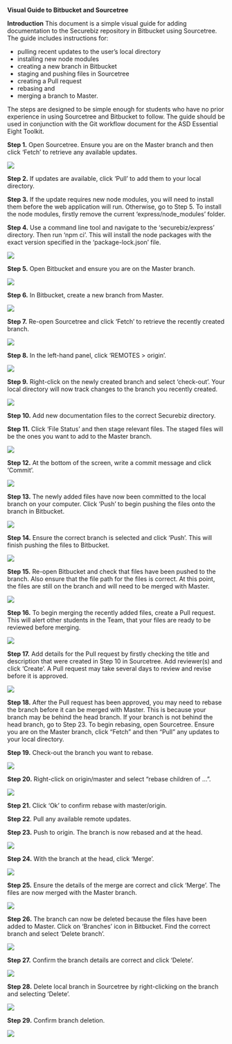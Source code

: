﻿**Visual Guide to Bitbucket and Sourcetree**

**Introduction**
This document is a simple visual guide for adding documentation to the Securebiz repository in Bitbucket using Sourcetree. The guide includes instructions for:

- pulling recent updates to the user’s local directory
- installing new node modules
- creating a new branch in Bitbucket
- staging and pushing files in Sourcetree
- creating a Pull request
- rebasing and
- merging a branch to Master.

The steps are designed to be simple enough for students who have no prior experience in using Sourcetree and Bitbucket to follow. The guide should be used in conjunction with the Git workflow document for the ASD Essential Eight Toolkit.

**Step 1.** Open Sourcetree. Ensure you are on the Master branch and then click ‘Fetch’ to retrieve any available updates.

![](./bitbucket_sourcetree_guide/step\_1.png)

**Step 2.** If updates are available, click ‘Pull’ to add them to your local directory.

**Step 3.** If the update requires new node modules, you will need to install them before the web application will run. Otherwise, go to Step 5. To install the node modules, firstly remove the current ‘express/node\_modules’ folder.

**Step 4.** Use a command line tool and navigate to the ‘securebiz/express’ directory. Then run ‘npm ci’. This will install the node packages with the exact version specified in the ‘package-lock.json’ file.

![](./bitbucket_sourcetree_guide/step\_4.png)

**Step 5.** Open Bitbucket and ensure you are on the Master branch.

![](./bitbucket_sourcetree_guide/step\_5.png)

**Step 6.** In Bitbucket, create a new branch from Master.

![](./bitbucket_sourcetree_guide/step\_6.png)

**Step 7.** Re-open Sourcetree and click ‘Fetch’ to retrieve the recently created branch.

![](./bitbucket_sourcetree_guide/step\_7.png)

**Step 8.** In the left-hand panel, click ‘REMOTES > origin’.

![](./bitbucket_sourcetree_guide/step\_8.png)

**Step 9.** Right-click on the newly created branch and select ‘check-out’. Your local directory will now track changes to the branch you recently created.

![](./bitbucket_sourcetree_guide/step\_9.png)

**Step 10.** Add new documentation files to the correct Securebiz directory.

**Step 11.** Click ‘File Status’ and then stage relevant files. The staged files will be the ones you want to add to the Master branch.

![](./bitbucket_sourcetree_guide/step\_11.png)

**Step 12.** At the bottom of the screen, write a commit message and click ‘Commit’.

![](./bitbucket_sourcetree_guide/step\_12.png)

**Step 13.** The newly added files have now been committed to the local branch on your computer. Click ‘Push’ to begin pushing the files onto the branch in Bitbucket.

![](./bitbucket_sourcetree_guide/step\_13.png)

**Step 14.** Ensure the correct branch is selected and click ‘Push’. This will finish pushing the files to Bitbucket.

![](./bitbucket_sourcetree_guide/step\_14.png)

**Step 15.** Re-open Bitbucket and check that files have been pushed to the branch. Also ensure that the file path for the files is correct. At this point, the files are still on the branch and will need to be merged with Master.

![](./bitbucket_sourcetree_guide/step\_15.png)

**Step 16.** To begin merging the recently added files, create a Pull request. This will alert other students in the Team, that your files are ready to be reviewed before merging.

![](./bitbucket_sourcetree_guide/step\_16.png)

**Step 17.** Add details for the Pull request by firstly checking the title and description that were created in Step 10 in Sourcetree. Add reviewer(s) and click ‘Create’. A Pull request may take several days to review and revise before it is approved.

![](./bitbucket_sourcetree_guide/step\_17.png)

**Step 18.** After the Pull request has been approved, you may need to rebase the branch before it can be merged with Master. This is because your branch may be behind the head branch. If your branch is not behind the head branch, go to Step 23. To begin rebasing, open Sourcetree. Ensure you are on the Master branch, click “Fetch” and then “Pull” any updates to your local directory.

**Step 19.** Check-out the branch you want to rebase.

![](./bitbucket_sourcetree_guide/step\_19.png)

**Step 20.** Right-click on origin/master and select “rebase children of …”.

![](./bitbucket_sourcetree_guide/step\_19.png)

**Step 21.** Click ‘Ok’ to confirm rebase with master/origin.

**Step 22**. Pull any available remote updates.

**Step 23.** Push to origin. The branch is now rebased and at the head.

![](./bitbucket_sourcetree_guide/step\_23.png)

**Step 24.** With the branch at the head, click ‘Merge’.

![](./bitbucket_sourcetree_guide/step\_24.png)

**Step 25.** Ensure the details of the merge are correct and click ‘Merge’. The files are now merged with the Master branch.

![](./bitbucket_sourcetree_guide/step\_25.png)

**Step 26.** The branch can now be deleted because the files have been added to Master. Click on ‘Branches’ icon in Bitbucket. Find the correct branch and select ‘Delete branch’.

![](./bitbucket_sourcetree_guide/step\_26.png)

**Step 27.** Confirm the branch details are correct and click ‘Delete’.

![](./bitbucket_sourcetree_guide/step\_27.png)

**Step 28.** Delete local branch in Sourcetree by right-clicking on the branch and selecting ‘Delete’.

![](./bitbucket_sourcetree_guide/step\_28.png)

**Step 29.** Confirm branch deletion.

![](./bitbucket_sourcetree_guide/step\_29.png)